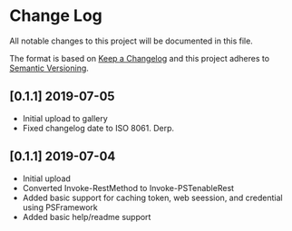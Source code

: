 # Change Log

All notable changes to this project will be documented in this file.

The format is based on [Keep a Changelog](http://keepachangelog.com/)
and this project adheres to [Semantic Versioning](http://semver.org/).

## [0.1.1] 2019-07-05

- Initial upload to gallery
- Fixed changelog date to ISO 8061. Derp.

## [0.1.1] 2019-07-04

- Initial upload
- Converted Invoke-RestMethod to Invoke-PSTenableRest
- Added basic support for caching token, web seession, and credential using PSFramework
- Added basic help/readme support
